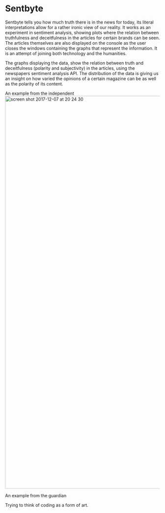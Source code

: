 # Sentbyte

Sentbyte tells you how much truth there is in the news for today, its literal interpretations allow for a rather ironic view of our reality. 
It works as an experiment in sentiment analysis, showing plots where the relation between truthfulness and deceitfulness in the articles for certain brands can be seen. 
The articles themselves are also displayed on the console as the user closes the windows containing the graphs that represent the information. 
It is an attempt of joining both technology and the humanities. 

The graphs displaying the data, show the relation between truth and deceitfulness (polarity and subjectivity) in the articles, using the newspapers sentiment analysis API. 
The distribution of the data is giving us an insight on how varied the opinions of a certain magazine can be as well as the polarity of its content.

An example from the independent 
<img width="1280" alt="screen shot 2017-12-07 at 20 24 30" src="https://user-images.githubusercontent.com/22200326/33734654-66d09d2e-db8d-11e7-96e2-0fb2b7100ba1.png">

An example from the guardian 




Trying to think of coding as a form of art. 

